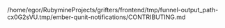 /home/egor/RubymineProjects/grifters/frontend/tmp/funnel-output_path-cx0G2sVU.tmp/ember-qunit-notifications/CONTRIBUTING.md